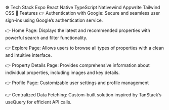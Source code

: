 ⚙️ Tech Stack
Expo
React Native
TypeScript
Nativewind
Appwrite
Tailwind CSS
🔋 Features
👉 Authentication with Google: Secure and seamless user sign-ins using Google’s authentication service.

👉 Home Page: Displays the latest and recommended properties with powerful search and filter functionality.

👉 Explore Page: Allows users to browse all types of properties with a clean and intuitive interface.

👉 Property Details Page: Provides comprehensive information about individual properties, including images and key details.

👉 Profile Page: Customizable user settings and profile management

👉 Centralized Data Fetching: Custom-built solution inspired by TanStack’s useQuery for efficient API calls.

